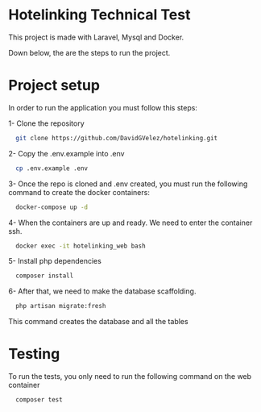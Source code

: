# Hotelinking Technical Test

This project is made with Laravel, Mysql and Docker.

Down below, the are the steps to run the project.

# Project setup

In order to run the application you must follow this steps:

1- Clone the repository

```bash
  git clone https://github.com/DavidGVelez/hotelinking.git
```

2- Copy the .env.example into .env

```bash
  cp .env.example .env
```

3- Once the repo is cloned and .env created, you must run the following command to create the docker containers:

```bash
  docker-compose up -d
```

4- When the containers are up and ready. We need to enter the container ssh.

```bash
  docker exec -it hotelinking_web bash 
```

5- Install php dependencies 

```bash
  composer install
```

6- After that, we need to make the database scaffolding.

```bash
  php artisan migrate:fresh
```

This command creates the database and all the tables

# Testing

To run the tests, you only need to run the following command on the web container

```bash
  composer test
```